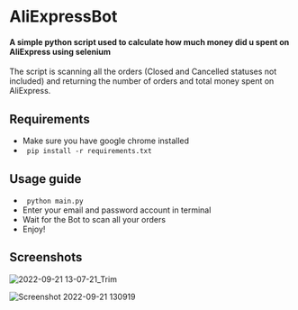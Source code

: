 # AliExpressBot
#### A simple python script used to calculate how much money did u spent on AliExpress using selenium  
The script is scanning all the orders (Closed and Cancelled statuses not included) and returning the number of orders and total money spent on AliExpress.
## Requirements  
- Make sure you have google chrome installed
- ``` pip install -r requirements.txt```


## Usage guide
- ``` python main.py```
- Enter your email and password account in terminal
- Wait for the Bot to scan all your orders
- Enjoy!
## Screenshots
![2022-09-21 13-07-21_Trim](https://user-images.githubusercontent.com/68149162/191480383-00cb7454-f3c2-4b40-b73f-e1593f00f274.gif)

![Screenshot 2022-09-21 130919](https://user-images.githubusercontent.com/68149162/191479597-c966b002-f1f5-4531-9f36-95e0cfcc90ec.png)
